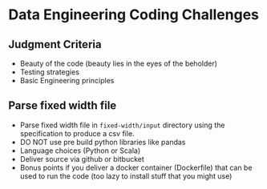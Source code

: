 # Data Engineering Coding Challenges


## Judgment Criteria
- Beauty of the code (beauty lies in the eyes of the beholder)
- Testing strategies
- Basic Engineering principles

## Parse fixed width file
- Parse fixed width file in `fixed-width/input` directory using the specification to produce a csv file.
- DO NOT use pre build python libraries like pandas
- Language choices (Python or Scala)
- Deliver source via github or bitbucket
- Bonus points if you deliver a docker container (Dockerfile) that can be used to run the code (too lazy to install stuff that you might use)




